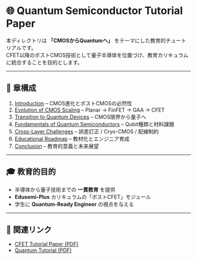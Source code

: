 # 🌐 Quantum Semiconductor Tutorial Paper

本ディレクトリは **「CMOSからQuantumへ」** をテーマにした教育的チュートリアルです。  
CFET以降のポストCMOS技術として量子半導体を位置づけ、教育カリキュラムに統合することを目的とします。

---

## 📑 章構成
1. [Introduction](./01_introduction.md) – CMOS進化とポストCMOSの必然性  
2. [Evolution of CMOS Scaling](./02_cmos_scaling.md) – Planar → FinFET → GAA → CFET  
3. [Transition to Quantum Devices](./03_transition_quantum.md) – CMOS限界から量子へ  
4. [Fundamentals of Quantum Semiconductors](./04_quantum_fundamentals.md) – Qubit種類と材料課題  
5. [Cross-Layer Challenges](./05_cross_layer.md) – 誤差訂正 / Cryo-CMOS / 配線制約  
6. [Educational Roadmap](./06_roadmap.md) – 教材化とエンジニア育成  
7. [Conclusion](./07_conclusion.md) – 教育的意義と未来展望  

---

## 🎓 教育的目的
- 半導体から量子技術までの **一貫教育** を提供  
- **Edusemi-Plus** カリキュラムの「ポストCFET」モジュール  
- 学生に **Quantum-Ready Engineer** の視点を与える  

---

## 📘 関連リンク
- [CFET Tutorial Paper (PDF)](../../cfet_tutorial_main.pdf)  
- [Quantum Tutorial (PDF)](./quantum_tutorial.pdf)
